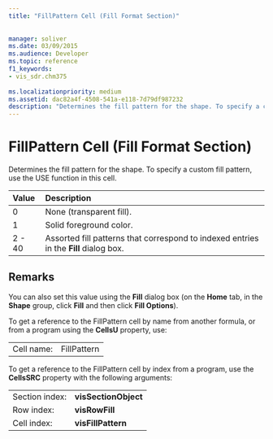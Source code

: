 ```yaml
---
title: "FillPattern Cell (Fill Format Section)"
 
 
manager: soliver
ms.date: 03/09/2015
ms.audience: Developer
ms.topic: reference
f1_keywords:
- vis_sdr.chm375
 
ms.localizationpriority: medium
ms.assetid: dac82a4f-4508-541a-e118-7d79df987232
description: "Determines the fill pattern for the shape. To specify a custom fill pattern, use the USE function in this cell."
---
```


# FillPattern Cell (Fill Format Section)

Determines the fill pattern for the shape. To specify a custom fill pattern, use the USE function in this cell.
  
|**Value**|**Description**|
|:-----|:-----|
|0  <br/> |None (transparent fill).  <br/> |
|1  <br/> |Solid foreground color.  <br/> |
|2 - 40  <br/> |Assorted fill patterns that correspond to indexed entries in the **Fill** dialog box.  <br/> |
   
## Remarks

You can also set this value using the **Fill** dialog box (on the **Home** tab, in the **Shape** group, click **Fill** and then click **Fill Options**).
  
To get a reference to the FillPattern cell by name from another formula, or from a program using the **CellsU** property, use: 
  
|||
|:-----|:-----|
|Cell name:  <br/> |FillPattern  <br/> |
   
To get a reference to the FillPattern cell by index from a program, use the **CellsSRC** property with the following arguments: 
  
|||
|:-----|:-----|
|Section index:  <br/> |**visSectionObject** <br/> |
|Row index:  <br/> |**visRowFill** <br/> |
|Cell index:  <br/> |**visFillPattern** <br/> |
   

